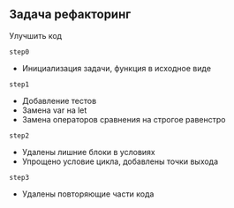 ## Задача рефакторинг
Улучшить код

`step0`
- Инициализация задачи, функция в исходное виде

`step1`

- Добавление тестов
- Замена var на let
- Замена операторов сравнения на строгое равенстро

`step2` 
- Удалены лишние блоки в условиях
- Упрощено условие цикла, добавлены точки выхода

`step3` 
- Удалены повторяющие части кода